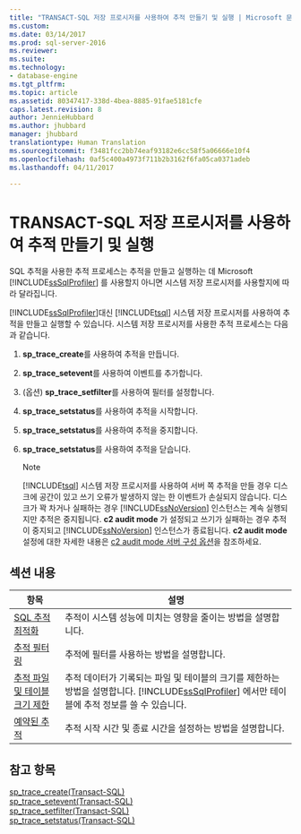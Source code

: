 ```yaml
---
title: "TRANSACT-SQL 저장 프로시저를 사용하여 추적 만들기 및 실행 | Microsoft 문서"
ms.custom: 
ms.date: 03/14/2017
ms.prod: sql-server-2016
ms.reviewer: 
ms.suite: 
ms.technology:
- database-engine
ms.tgt_pltfrm: 
ms.topic: article
ms.assetid: 80347417-338d-4bea-8885-91fae5181cfe
caps.latest.revision: 8
author: JennieHubbard
ms.author: jhubbard
manager: jhubbard
translationtype: Human Translation
ms.sourcegitcommit: f3481fcc2bb74eaf93182e6cc58f5a06666e10f4
ms.openlocfilehash: 0af5c400a4973f711b2b3162f6fa05ca0371adeb
ms.lasthandoff: 04/11/2017

---
```

# <a name="create-and-run-traces-using-transact-sql-stored-procedures"></a>TRANSACT-SQL 저장 프로시저를 사용하여 추적 만들기 및 실행
  SQL 추적을 사용한 추적 프로세스는 추적을 만들고 실행하는 데 Microsoft [!INCLUDE[ssSqlProfiler](../../includes/sssqlprofiler-md.md)] 를 사용할지 아니면 시스템 저장 프로시저를 사용할지에 따라 달라집니다.  
  
 [!INCLUDE[ssSqlProfiler](../../includes/sssqlprofiler-md.md)]대신 [!INCLUDE[tsql](../../includes/tsql-md.md)] 시스템 저장 프로시저를 사용하여 추적을 만들고 실행할 수 있습니다. 시스템 저장 프로시저를 사용한 추적 프로세스는 다음과 같습니다.  
  
1.  **sp_trace_create**를 사용하여 추적을 만듭니다.  
  
2.  **sp_trace_setevent**를 사용하여 이벤트를 추가합니다.  
  
3.  (옵션) **sp_trace_setfilter**를 사용하여 필터를 설정합니다.  
  
4.  **sp_trace_setstatus**를 사용하여 추적을 시작합니다.  
  
5.  **sp_trace_setstatus**를 사용하여 추적을 중지합니다.  
  
6.  **sp_trace_setstatus**를 사용하여 추적을 닫습니다.  
  
    > [!NOTE]  
    >  [!INCLUDE[tsql](../../includes/tsql-md.md)] 시스템 저장 프로시저를 사용하여 서버 쪽 추적을 만들 경우 디스크에 공간이 있고 쓰기 오류가 발생하지 않는 한 이벤트가 손실되지 않습니다. 디스크가 꽉 차거나 실패하는 경우 [!INCLUDE[ssNoVersion](../../includes/ssnoversion-md.md)] 인스턴스는 계속 실행되지만 추적은 중지됩니다. **c2 audit mode** 가 설정되고 쓰기가 실패하는 경우 추적이 중지되고 [!INCLUDE[ssNoVersion](../../includes/ssnoversion-md.md)] 인스턴스가 종료됩니다. **c2 audit mode** 설정에 대한 자세한 내용은 [c2 audit mode 서버 구성 옵션](../../database-engine/configure-windows/c2-audit-mode-server-configuration-option.md)을 참조하세요.  
  
## <a name="in-this-section"></a>섹션 내용  
  
|항목|설명|  
|-----------|-----------------|  
|[SQL 추적 최적화](../../relational-databases/sql-trace/optimize-sql-trace.md)|추적이 시스템 성능에 미치는 영향을 줄이는 방법을 설명합니다.|  
|[추적 필터링](../../relational-databases/sql-trace/filter-a-trace.md)|추적에 필터를 사용하는 방법을 설명합니다.|  
|[추적 파일 및 테이블 크기 제한](../../relational-databases/sql-trace/limit-trace-file-and-table-sizes.md)|추적 데이터가 기록되는 파일 및 테이블의 크기를 제한하는 방법을 설명합니다. [!INCLUDE[ssSqlProfiler](../../includes/sssqlprofiler-md.md)] 에서만 테이블에 추적 정보를 쓸 수 있습니다.|  
|[예약된 추적](../../relational-databases/sql-trace/schedule-traces.md)|추적 시작 시간 및 종료 시간을 설정하는 방법을 설명합니다.|  
  
## <a name="see-also"></a>참고 항목  
 [sp_trace_create&#40;Transact-SQL&#41;](../../relational-databases/system-stored-procedures/sp-trace-create-transact-sql.md)   
 [sp_trace_setevent&#40;Transact-SQL&#41;](../../relational-databases/system-stored-procedures/sp-trace-setevent-transact-sql.md)   
 [sp_trace_setfilter&#40;Transact-SQL&#41;](../../relational-databases/system-stored-procedures/sp-trace-setfilter-transact-sql.md)   
 [sp_trace_setstatus&#40;Transact-SQL&#41;](../../relational-databases/system-stored-procedures/sp-trace-setstatus-transact-sql.md)  
  
  
